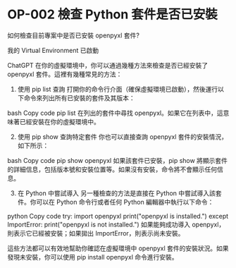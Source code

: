# OP-002 檢查 Python 套件是否已安裝

如何檢查目前專案中是否已安裝 openpyxl 套件? 

我的 Virtual Environment 已啟動

ChatGPT
在你的虛擬環境中，你可以通過幾種方法來檢查是否已經安裝了 openpyxl 套件。這裡有幾種常見的方法：

1. 使用 pip list 查詢
打開你的命令行介面（確保虛擬環境已啟動），然後運行以下命令來列出所有已安裝的套件及其版本：

bash
Copy code
pip list
在列出的套件中尋找 openpyxl。如果它在列表中，這意味著已經安裝在你的虛擬環境中。

2. 使用 pip show 查詢特定套件
你也可以直接查詢 openpyxl 套件的安裝情況，如下所示：

bash
Copy code
pip show openpyxl
如果該套件已安裝，pip show 將顯示套件的詳細信息，包括版本號和安裝位置等。如果沒有安裝，命令將不會顯示任何信息。

3. 在 Python 中嘗試導入
另一種檢查的方法是直接在 Python 中嘗試導入該套件。你可以在 Python 命令行或者任何 Python 編輯器中執行以下命令：

python
Copy code
try:
    import openpyxl
    print("openpyxl is installed.")
except ImportError:
    print("openpyxl is not installed.")
如果能夠成功導入 openpyxl，則表示它已經被安裝；如果拋出 ImportError，則表示尚未安裝。

這些方法都可以有效地幫助你確認在虛擬環境中 openpyxl 套件的安裝狀況。如果發現未安裝，你可以使用 pip install openpyxl 命令進行安裝。